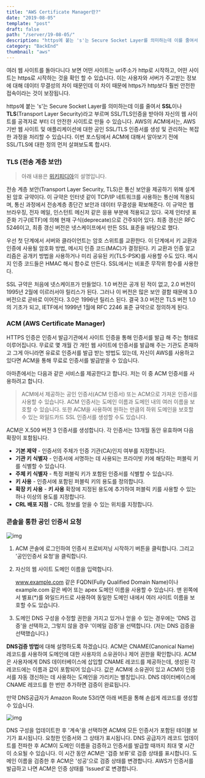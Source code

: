 ```yaml
---
title: "AWS Certificate Manager란?"
date: "2019-08-05"
template: "post"
draft: false
path: "/server/19-08-05/"
description: "https에 붙는 's'는 Secure Socket Layer를 의미하는데 이를 줄여서 SSL이나 TLS(Transport Layer Security)라고 부르며 SSL/TLS인증을 받아야 자신의 웹 사이트를 공격자로 부터 더 안전한 사이트로 만들 수 있습니다."
category: "BackEnd"
thumbnail: "aws"
---
```


여러 웹 사이트를 돌아다니다 보면 어떤 사이트는 url주소가 http로 시작하고, 어떤 사이트는 https로 시작하는 것을 확인 할 수 있습니다. 이는 사용자와 서버가 주고받는 정보에 대해 데이터 무결성의 차이 때문인데 이 차이 때문에 https가 http보다 훨씬 안전한 접속이라는 것이 보장됩니다.

 https에 붙는 's'는 Secure Socket Layer를 의미하는데 이를 줄여서 **SSL**이나 **TLS**(Transport Layer Security)라고 부르며 SSL/TLS인증을 받아야 자신의 웹 사이트를 공격자로 부터 더 안전한 사이트로 만들 수 있습니다. AWS의 ACM에서는, AWS 기반 웹 사이트 및 애플리케이션에 대한 공인 SSL/TLS 인증서를 생성 및 관리하는 복잡한 과정을 처리할 수 있습니다. 이번 포스팅에서 ACM에 대해서 알아보기 전에 SSL/TLS에 대한 정의 먼저 살펴보도록 합시다.

### TLS (전송 계층 보안)

> 아래 내용은 [위키피디아](https://ko.wikipedia.org/wiki/전송_계층_보안)의 설명입니다.

 전송 계층 보안(Transport Layer Security, TLS)은 통신 보안을 제공하기 위해 설계된 암호 규약이다. 이 규약은 인터넷 같이 TCP/IP 네트워크를 사용하는 통신에 적용되며, 통신 과정에서 전송계층 종단간 보안과 데이터 무결성을 확보해준다. 이 규약은 웹 브라우징, 전자 메일, 인스턴트 메신저 같은 응용 부분에 적용되고 있다. 국제 인터넷 표준화 기구(IETF)에 의해 현재 구식(deprecate)으로 간주되어 있다. 최종 갱신은 RFC 5246이고, 최종 갱신 버전은 넷스케이프에서 만든 SSL 표준을 바탕으로 했다.

우선 첫 단계에서 서버와 클라이언트는 암호 스위트를 교환한다. 이 단계에서 키 교환과 인증에 사용될 암호화 방법, 메시지 인증 코드(MAC)가 결정된다. 키 교환과 인증 알고리즘은 공개키 방법을 사용하거나 미리 공유된 키(TLS-PSK)를 사용할 수도 있다. 메시지 인증 코드들은 HMAC 해시 함수로 만든다. SSL에서는 비표준 무작위 함수를 사용한다.

SSL 규약은 처음에 넷스케이프가 만들었다. 1.0 버전은 공개 된 적이 없고, 2.0 버전이 1995년 2월에 이르러서야 릴리스가 된다. 그러나 이 버전은 많은 보안 결함 때문에 3.0 버전으로 곧바로 이어진다. 3.0은 1996년 릴리스 된다. 결국 3.0 버전은 TLS 버전 1.0의 기초가 되고, IETF에서 1999년 1월에 RFC 2246 표준 규약으로 정의하게 된다.

### ACM (AWS Certificate Manager)

 HTTPS 인증은 인증서 발급기관에서 사이트 인증을 통해 인증서를 발급 해 주는 형태로 이루어집니다. 무료로 몇 개월 간 개인 웹 사이트에 인증서를 발급해 주는 기관도 존재하고 그게 아니라면 유료로 인증서를 발급 받는 방법도 있는데, 자신이 AWS를 사용하고 있다면 ACM을 통해 무료로 인증서를 발급받을 수 있습니다.

아마존에서는 다음과 같은 서비스를 제공한다고 합니다. 저는 이 중 ACM 인증서를 사용하려고 합니다.

> ACM에서 제공하는 공인 인증서(ACM 인증서) 또는 ACM으로 가져온 인증서를 사용할 수 있습니다. ACM 인증서는 도메인 이름과 도메인 내의 여러 이름을 보호할 수 있습니다. 또한 ACM을 사용하여 원하는 만큼의 하위 도메인을 보호할 수 있는 와일드카드 SSL 인증서를 생성할 수도 있습니다.

 ACM은 X.509 버전 3 인증서를 생성합니다. 각 인증서는 13개월 동안 유효하며 다음 확장이 포함됩니다.

- **기본 제약** - 인증서의 주체가 인증 기관(CA)인지 여부를 지정합니다.
- **기관 키 식별자** - 인증서에 서명하는 데 사용되는 프라이빗 키에 해당하는 퍼블릭 키를 식별할 수 있습니다.
- **주체 키 식별자** - 특정 퍼블릭 키가 포함된 인증서를 식별할 수 있습니다.
- **키 사용** - 인증서에 포함된 퍼블릭 키의 용도를 정의합니다.
- **확장 키 사용** - **키 사용** 확장에 지정된 용도에 추가하여 퍼블릭 키를 사용할 수 있는 하나 이상의 용도를 지정합니다.
- **CRL 배포 지점** - CRL 정보를 얻을 수 있는 위치를 지정합니다.

### 콘솔을 통한 공인 인증서 요청

![img](../img/19-08-05-1.png)



 

1. ACM 콘솔에 로그인하여 인증서 프로비저닝 시작하기 버튼을 클릭합니다. 그리고 '공인인증서 요청'을 클릭합니다. 

2. 자신의 웹 사이트 도메인 이름을 입력합니다.

    www.example.com 같은 FQDN(Fully Qualified Domain Name)이나 example.com 같은 베어 또는 apex 도메인 이름을 사용할 수 있습니다. 맨 왼쪽에서 별표(*)를 와일드카드로 사용하여 동일한 도메인 내에서 여러 사이트 이름을 보호할 수도 있습니다. 

3. 도메인 DNS 구성을 수정할 권한을 가지고 있거나 얻을 수 있는 경우에는 'DNS 검증'을 선택하고, 그렇지 않을 경우 '이메일 검증'을 선택합니다. (저는 DNS 검증을 선택했습니다.)

 **DNS검증 방법**에 대해 설명하도록 하겠습니다. ACM은 CNAME(Canonical Name) 레코드를 사용하여 도메인에 대한 사용자의 소유권이나 제어 권한을 확인합니다. ACM은 사용자에게 DNS 데이터베이스에 삽입할 CNAME 레코드를 제공하는데, 생성된 각 레코드에는 이름과 값이 포함되어 있습니다. 값은 ACM에 소유권이 있고 ACM이 인증서를 자동 갱신하는 데 사용하는 도메인을 가리키는 별칭입니다. DNS 데이터베이스에 CNAME 레코드를 한 번만 추가하면 검증이 완료됩니다.

 만약 DNS공급자가 Amazon Route 53라면 아래 버튼을 통해 손쉽게 레코드를 생성할 수 있습니다.

![img](../img/19-08-05-2.png)

 DNS 구성을 업데이트한 후 '계속'을 선택하면 ACM에 모든 인증서가 포함된 테이블 보기가 표시됩니다. 요청한 인증서와 그 상태가 표시됩니다. DNS 공급자가 레코드 업데이트를 전파한 후 ACM이 도메인 이름을 검증하고 인증서를 발급할 때까지 최대 몇 시간이 소요될 수 있습니다. 이 시간 동안 ACM은 '검증 보류'로 검증 상태를 표시합니다. 도메인 이름을 검증한 후 ACM은 '성공'으로 검증 상태를 변경합니다. AWS가 인증서를 발급하고 나면 ACM은 인증 상태를 'Issued'로 변경합니다.